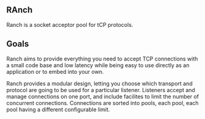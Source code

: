 RAnch
----
Ranch is a  socket acceptor pool for tCP protocols.

Goals
----
Ranch aims to provide everything you need to accept TCP connections with
a small code base and low latency while being easy to use directly as an 
application or to embed into your own.

Ranch provides a modular design, letting you choose which transport and 
protocol are going to be used for a particular listener. Listeners
accept and manage connections on one port, and include facilites to limit
the number of concurrent connections. Connections are sorted into pools, 
each pool, each pool having a different configurable limit.


